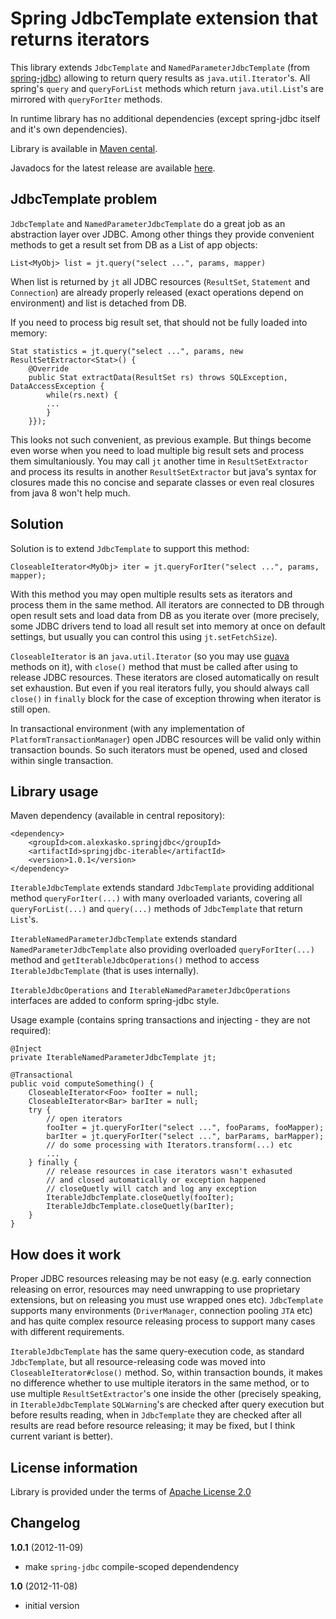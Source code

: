 Spring JdbcTemplate extension that returns iterators
====================================================

This library extends `JdbcTemplate` and `NamedParameterJdbcTemplate` (from [spring-jdbc](http://static.springsource.org/spring/docs/3.0.x/spring-framework-reference/html/jdbc.html))
allowing to return query results as `java.util.Iterator`'s.
All spring's `query` and `queryForList` methods which return `java.util.List`'s are mirrored with `queryForIter` methods.

In runtime library has no additional dependencies (except spring-jdbc itself and it's own dependencies).

Library is available in [Maven cental](http://repo1.maven.org/maven2/com/alexkasko/springjdbc/).

Javadocs for the latest release are available [here](http://alexkasko.github.com/springjdbc-iterable/javadocs).

JdbcTemplate problem
--------------------

`JdbcTemplate` and `NamedParameterJdbcTemplate` do a great job as an abstraction layer over JDBC.
Among other things they provide convenient methods to get a result set from DB as a List of app objects:

    List<MyObj> list = jt.query("select ...", params, mapper)

When list is returned by `jt` all JDBC resources (`ResultSet`, `Statement` and `Connection`) are already
properly released (exact operations depend on environment) and list is detached from DB.

If you need to process big result set, that should not be fully loaded into memory:

    Stat statistics = jt.query("select ...", params, new ResultSetExtractor<Stat>() {
        @Override
        public Stat extractData(ResultSet rs) throws SQLException, DataAccessException {
            while(rs.next) {
            ...
            }
        }});

This looks not such convenient, as previous example. But things become even worse when you need to load multiple big
result sets and process them simultaniously. You may call `jt` another time in `ResultSetExtractor` and process
its results in another `ResultSetExtractor` but java's syntax for closures made this no concise and separate classes or
even real closures from java 8 won't help much.

Solution
--------

Solution is to extend `JdbcTemplate` to support this method:

    CloseableIterator<MyObj> iter = jt.queryForIter("select ...", params, mapper);

With this method you may open multiple results sets as iterators and process them in the same method.
All iterators are connected to DB through open result sets and load data from DB as you iterate over
(more precisely, some JDBC drivers tend to load all result set into memory at once on default settings,
but usually you can control this using `jt.setFetchSize`).

`CloseableIterator` is an `java.util.Iterator` (so you may use [guava](http://docs.guava-libraries.googlecode.com/git/javadoc/com/google/common/collect/Iterators.html)
 methods on it), with `close()` method that must be called after using to release JDBC resources.
These iterators are closed automatically on result set exhaustion. But even if you real iterators fully,
you should always call `close()` in `finally` block for the case of exception throwing when iterator is still open.

In transactional environment (with any implementation of `PlatformTransactionManager`) open JDBC resources will
be valid only within transaction bounds. So such iterators must be opened, used and closed within single transaction.

Library usage
-------------

Maven dependency (available in central repository):

    <dependency>
        <groupId>com.alexkasko.springjdbc</groupId>
        <artifactId>springjdbc-iterable</artifactId>
        <version>1.0.1</version>
    </dependency>

`IterableJdbcTemplate` extends standard `JdbcTemplate` providing additional method `queryForIter(...)`
with many overloaded variants, covering all `queryForList(...)` and `query(...)` methods of `JdbcTemplate` that return `List`'s.

`IterableNamedParameterJdbcTemplate` extends standard `NamedParameterJdbcTemplate` also providing overloaded
`queryForIter(...)` method and `getIterableJdbcOperations()` method to access `IterableJdbcTemplate` (that is uses internally).

`IterableJdbcOperations` and `IterableNamedParameterJdbcOperations` interfaces are added to conform spring-jdbc style.

Usage example (contains spring transactions and injecting - they are not required):

    @Inject
    private IterableNamedParameterJdbcTemplate jt;

    @Transactional
    public void computeSomething() {
        CloseableIterator<Foo> fooIter = null;
        CloseableIterator<Bar> barIter = null;
        try {
            // open iterators
            fooIter = jt.queryForIter("select ...", fooParams, fooMapper);
            barIter = jt.queryForIter("select ...", barParams, barMapper);
            // do some processing with Iterators.transform(...) etc
            ...
        } finally {
            // release resources in case iterators wasn't exhasuted
            // and closed automatically or exception happened
            // closeQuetly will catch and log any exception
            IterableJdbcTemplate.closeQuetly(fooIter);
            IterableJdbcTemplate.closeQuetly(barIter);
        }
    }

How does it work
----------------

Proper JDBC resources releasing may be not easy (e.g. early connection releasing on error, resources may need unwrapping
to use proprietary extensions, but on releasing you must use wrapped ones etc). `JdbcTemplate` supports many environments
(`DriverManager`, connection pooling `JTA` etc) and has quite complex resource releasing process to support many cases with
different requirements.

`IterableJdbcTemplate` has the same query-execution code, as standard `JdbcTemplate`, but all resource-releasing code
was moved into `CloseableIterator#close()` method. So, within transaction bounds, it makes no difference whether to use
multiple iterators in the same method, or to use multiple `ResultSetExtractor`'s one inside the other (precisely speaking,
in `IterableJdbcTemplate` `SQLWarning`'s are checked after query execution but before results reading, when in `JdbcTemplate`
they are checked after all results are read before resource releasing; it may be fixed, but I think current variant is better).

License information
-------------------

Library is provided under the terms of [Apache License 2.0](http://www.apache.org/licenses/LICENSE-2.0)

Changelog
---------

**1.0.1** (2012-11-09)

 * make `spring-jdbc` compile-scoped dependendency

**1.0** (2012-11-08)

 * initial version
